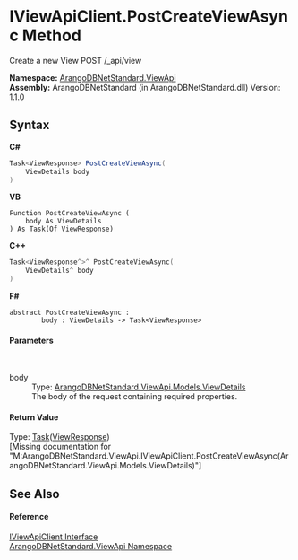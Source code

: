 # IViewApiClient.PostCreateViewAsync Method 
 

Create a new View POST /_api/view

**Namespace:**&nbsp;<a href="12cf6547-181e-bb5f-2514-6b9d674ede96">ArangoDBNetStandard.ViewApi</a><br />**Assembly:**&nbsp;ArangoDBNetStandard (in ArangoDBNetStandard.dll) Version: 1.1.0

## Syntax

**C#**<br />
``` C#
Task<ViewResponse> PostCreateViewAsync(
	ViewDetails body
)
```

**VB**<br />
``` VB
Function PostCreateViewAsync ( 
	body As ViewDetails
) As Task(Of ViewResponse)
```

**C++**<br />
``` C++
Task<ViewResponse^>^ PostCreateViewAsync(
	ViewDetails^ body
)
```

**F#**<br />
``` F#
abstract PostCreateViewAsync : 
        body : ViewDetails -> Task<ViewResponse> 

```


#### Parameters
&nbsp;<dl><dt>body</dt><dd>Type: <a href="5e40ec8b-d467-c688-72b2-fc3e3e36d569">ArangoDBNetStandard.ViewApi.Models.ViewDetails</a><br />The body of the request containing required properties.</dd></dl>

#### Return Value
Type: <a href="https://docs.microsoft.com/dotnet/api/system.threading.tasks.task-1" target="_blank" rel="noopener noreferrer">Task</a>(<a href="73eecc45-ac29-1ef9-0995-535d4ba55ead">ViewResponse</a>)<br />\[Missing <returns> documentation for "M:ArangoDBNetStandard.ViewApi.IViewApiClient.PostCreateViewAsync(ArangoDBNetStandard.ViewApi.Models.ViewDetails)"\]

## See Also


#### Reference
<a href="7ceb397b-e341-c561-113b-39d6e5b7afe6">IViewApiClient Interface</a><br /><a href="12cf6547-181e-bb5f-2514-6b9d674ede96">ArangoDBNetStandard.ViewApi Namespace</a><br />